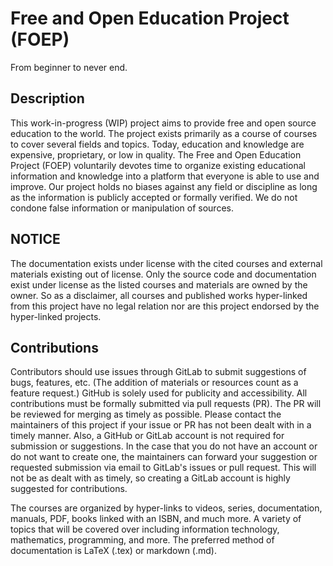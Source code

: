# Free and Open Education Project (FOEP)

From beginner to never end.

## Description

This work-in-progress (WIP) project aims to provide free and open source education to the world. The project exists primarily as a course of courses to cover several fields and topics. Today, education and knowledge are expensive, proprietary, or low in quality. The Free and Open Education Project (FOEP) voluntarily devotes time to organize existing educational information and knowledge into a platform that everyone is able to use and improve. Our project holds no biases against any field or discipline as long as the information is publicly accepted or formally verified. We do not condone false information or manipulation of sources.

## NOTICE

The documentation exists under license with the cited courses and external materials existing out of license. Only the source code and documentation exist under license as the listed courses and materials are owned by the owner. So as a disclaimer, all courses and published works hyper-linked from this project have no legal relation nor are this project endorsed by the hyper-linked projects.

## Contributions

Contributors should use issues through GitLab to submit suggestions of bugs, features, etc. (The addition of materials or resources count as a feature request.) GitHub is solely used for publicity and accessibility. All contributions must be formally submitted via pull requests (PR). The PR will be reviewed for merging as timely as possible. Please contact the maintainers of this project if your issue or PR has not been dealt with in a timely manner. Also, a GitHub or GitLab account is not required for submission or suggestions. In the case that you do not have an account or do not want to create one, the maintainers can forward your suggestion or requested submission via email to GitLab's issues or pull request. This will not be as dealt with as timely, so creating a GitLab account is highly suggested for contributions.

The courses are organized by hyper-links to videos, series, documentation, manuals, PDF, books linked with an ISBN, and much more. A variety of topics that will be covered over including information technology, mathematics, programming, and more. The preferred method of documentation is LaTeX (.tex) or markdown (.md).


